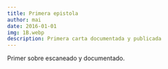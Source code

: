 ```yaml
---
title: Primera epistola
author: mai
date: 2016-01-01
img: 1B.webp
description: Primera carta documentada y publicada
---
```


Primer sobre escaneado y documentado.